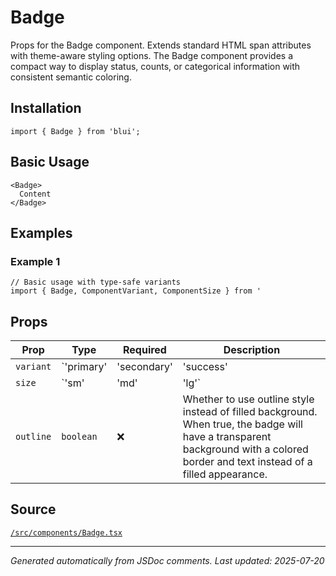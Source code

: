 # Badge

Props for the Badge component. Extends standard HTML span attributes with theme-aware styling options. The Badge component provides a compact way to display status, counts, or categorical information with consistent semantic coloring.

## Installation

```tsx
import { Badge } from 'blui';
```

## Basic Usage

```tsx
<Badge>
  Content
</Badge>
```

## Examples

### Example 1

```tsx
// Basic usage with type-safe variants
import { Badge, ComponentVariant, ComponentSize } from '
```

## Props

| Prop | Type | Required | Description |
|------|------|----------|-------------|
| `variant` | `'primary' | 'secondary' | 'success' | 'warning' | 'error'` | ❌ | Props for the Badge component. Extends standard HTML span attributes with theme-aware styling options. The Badge component provides a compact way to display status, counts, or categorical information with consistent semantic coloring. |
| `size` | `'sm' | 'md' | 'lg'` | ❌ | Size of the badge that affects padding, font size, and overall dimensions. - `sm`: Small badge for compact layouts and inline use - `md`: Medium badge for standard use (default) - `lg`: Large badge for prominent display |
| `outline` | `boolean` | ❌ | Whether to use outline style instead of filled background. When true, the badge will have a transparent background with a colored border and text instead of a filled appearance. |

## Source

[`/src/components/Badge.tsx`](../src/components/Badge.tsx)

---

*Generated automatically from JSDoc comments. Last updated: 2025-07-20*
